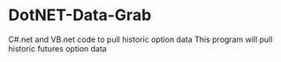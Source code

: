 # DotNET-Data-Grab
C#.net and VB.net code to pull historic option data
This program will pull historic futures option data
